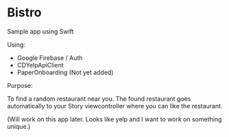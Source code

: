 # Bistro

Sample app using Swift

Using: 
 - Google Firebase / Auth
 - CDYelpApiClient
 - PaperOnboarding (Not yet added)
 
Purpose: 

To find a random restaurant near you. The found restaurant goes automatically to your Story viewcontroller where you can like the restaurant.



(Will work on this app later. Looks like yelp and I want to work on something unique.)
